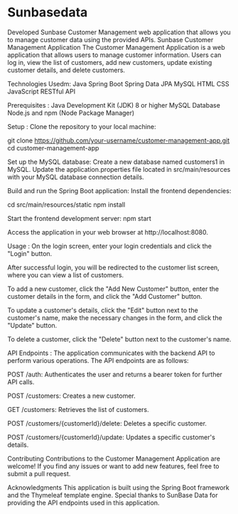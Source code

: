 # Sunbasedata
Developed Sunbase Customer Management web application that allows you to manage customer data using the provided APIs.
Sunbase Customer Management Application
The Customer Management Application is a web application that allows users to manage customer information. Users can log in, view the list of customers, 
add new customers, update existing customer details, and delete customers.

Technologies Usedm:
Java
Spring Boot
Spring Data JPA
MySQL
HTML
CSS
JavaScript
RESTful API

Prerequisites :
Java Development Kit (JDK) 8 or higher
MySQL Database
Node.js and npm (Node Package Manager)

Setup : 
Clone the repository to your local machine:

git clone https://github.com/your-username/customer-management-app.git
cd customer-management-app

Set up the MySQL database:
Create a new database named customers1 in MySQL.
Update the application.properties file located in src/main/resources with your MySQL database connection details.

Build and run the Spring Boot application:
Install the frontend dependencies:

cd src/main/resources/static
npm install

Start the frontend development server:
npm start

Access the application in your web browser at http://localhost:8080.

Usage :
On the login screen, enter your login credentials and click the "Login" button.

After successful login, you will be redirected to the customer list screen, where you can view a list of customers.

To add a new customer, click the "Add New Customer" button, enter the customer details in the form, and click the "Add Customer" button.

To update a customer's details, click the "Edit" button next to the customer's name, make the necessary changes in the form, and click the "Update" button.

To delete a customer, click the "Delete" button next to the customer's name.

API Endpoints :
The application communicates with the backend API to perform various operations. The API endpoints are as follows:

POST /auth: Authenticates the user and returns a bearer token for further API calls.

POST /customers: Creates a new customer.

GET /customers: Retrieves the list of customers.

POST /customers/{customerId}/delete: Deletes a specific customer.

POST /customers/{customerId}/update: Updates a specific customer's details.

Contributing
Contributions to the Customer Management Application are welcome! If you find any issues or want to add new features, feel free to submit a pull request.

Acknowledgments
This application is built using the Spring Boot framework and the Thymeleaf template engine.
Special thanks to SunBase Data for providing the API endpoints used in this application.

